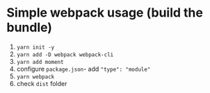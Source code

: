 # Simple webpack usage (build the bundle)

1. `yarn init -y`
2. `yarn add -D webpack webpack-cli`
3. `yarn add moment`
4. configure `package.json`- add `"type": "module"`
5. `yarn webpack`
6. check `dist` folder